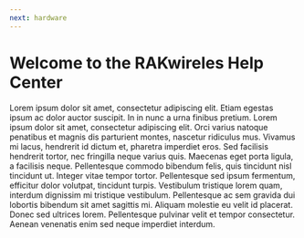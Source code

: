 ```yaml
---
next: hardware
---
```


# Welcome to the RAKwireles Help Center

Lorem ipsum dolor sit amet, consectetur adipiscing elit. Etiam egestas ipsum ac dolor auctor suscipit. In in nunc a urna finibus pretium. Lorem ipsum dolor sit amet, consectetur adipiscing elit. Orci varius natoque penatibus et magnis dis parturient montes, nascetur ridiculus mus. Vivamus mi lacus, hendrerit id dictum et, pharetra imperdiet eros. Sed facilisis hendrerit tortor, nec fringilla neque varius quis. Maecenas eget porta ligula, a facilisis neque. Pellentesque commodo bibendum felis, quis tincidunt nisl tincidunt ut. Integer vitae tempor tortor. Pellentesque sed ipsum fermentum, efficitur dolor volutpat, tincidunt turpis. Vestibulum tristique lorem quam, interdum dignissim mi tristique vestibulum. Pellentesque ac sem gravida dui lobortis bibendum sit amet sagittis mi. Aliquam molestie eu velit id placerat. Donec sed ultrices lorem. Pellentesque pulvinar velit et tempor consectetur. Aenean venenatis enim sed neque imperdiet interdum.